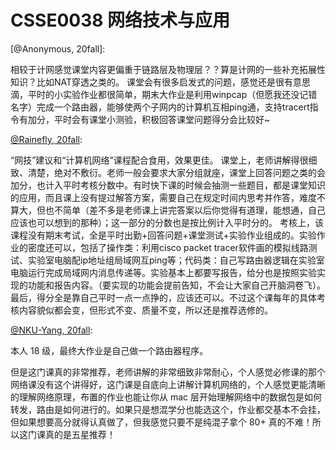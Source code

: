 
# CSSE0038 网络技术与应用

[@Anonymous, 20fall]:

相较于计网感觉课堂内容更偏重于链路层及物理层？？算是计网的一些补充拓展性知识？比如NAT穿透之类的。
课堂会有很多启发式的问题，感觉还是很有意思滴，平时的小实验作业都很简单，期末大作业是利用winpcap（但愿我还没记错名字）完成一个路由器，能够使两个子网内的计算机互相ping通，支持tracert指令有加分，平时会有课堂小测验，积极回答课堂问题得分会比较好~

[@Rainefly, 20fall](https://github.com/Rainefly):

“网技”建议和“计算机网络”课程配合食用，效果更佳。
课堂上，老师讲解得很细致、清楚，绝对不敷衍。老师一般会要求大家分组就座，课堂上回答问题之类的会加分，也计入平时考核分数中。有时快下课的时候会抽测一些题目，都是课堂知识的应用，而且课上没有提过解答方案，需要自己在规定时间内思考并作答，难度不算大，但也不简单（差不多是老师课上讲完答案以后你觉得有道理，能想通，自己应该也可以想到的那种）；这一部分的分数也是按比例计入平时分的。
考核上，该课程没有期末考试，全是平时出勤+回答问题+课堂测试+实验作业组成的。实验作业的密度还可以，包括了操作类：利用cisco packet tracer软件画的模拟线路测试、实验室电脑配ip地址组局域网互ping等；代码类：自己写路由器逻辑在实验室电脑运行完成局域网内消息传递等。实验基本上都要写报告，给分也是按照实验实现的功能和报告内容。（要实现的功能会提前告知，不会让大家自己开脑洞卷飞）。
最后，得分全是靠自己平时一点一点挣的，应该还可以。不过这个课每年的具体考核内容貌似都会变，但形式不变、质量不变，所以还是推荐选修的。

[@NKU-Yang, 20fall](https://github.com/NKU-Yang):

本人 18 级，最终大作业是自己做一个路由器程序。

但是这门课真的非常推荐，老师讲解的非常细致非常耐心，个人感觉必修课的那个网络课没有这个讲得好，这门课是自底向上讲解计算机网络的，个人感觉更能清晰的理解网络原理，布置的作业也能让你从 mac 层开始理解网络中的数据包是如何转发，路由是如何进行的。如果只是想混学分也能选这个，作业都交基本不会挂，但如果想要高分就得认真做了，但我感觉只要不是纯混子拿个 80+ 真的不难！所以这门课真的是五星推荐！